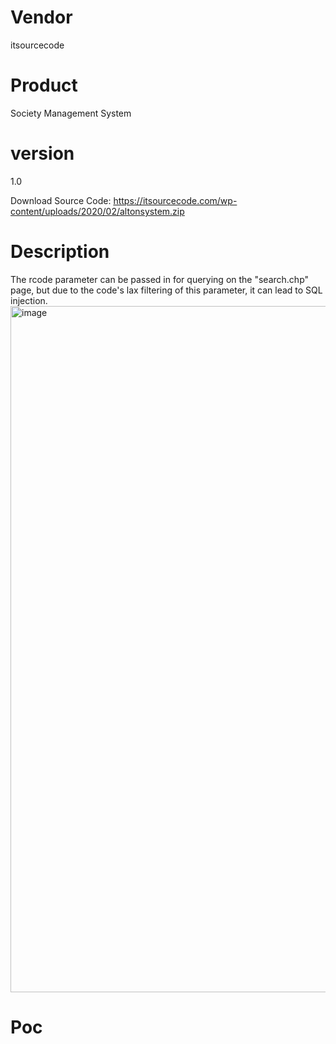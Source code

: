 # Vendor

itsourcecode

# Product

Society Management System

# version

1.0

Download Source Code: https://itsourcecode.com/wp-content/uploads/2020/02/altonsystem.zip

# Description

The rcode parameter can be passed in for querying on the "search.chp" page, but due to the code's lax filtering of this parameter, it can lead to SQL injection.
<img width="1098" alt="image" src="https://github.com/user-attachments/assets/aa5fce7c-660e-441c-a3d0-42f00c93639f">

# Poc
